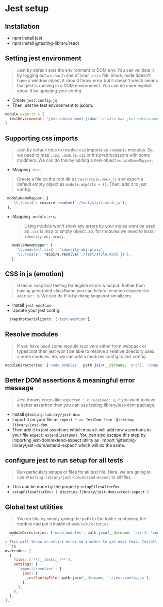 # Jest setup

## Installation
- npm install jest
- npm install @testing-library/react

## Setting jest environment
> Jest by default sets the environment to DOM env. You can validate it by logging out `window` in one of your `tests` file. Since, node doesn't have a window object it should throw error but it doesn't which means that jest is running in a DOM environment. You can be more explicit about it by updating your config.
- Create `jest.config.js`
- Then, set the test environment to jsdom. 
```js
module.exports = {
  testEnvironment: 'jest-environment-jsdom' // also has jest-environment-node
}
  ```
 
 ## Supporting css imports
 > Jest by default tries to resolve css imports as `commonjs` modules. So, we need to map `.css`, `.module.css` or it's preprocessors with some modifiers. We can do this by adding a new object `moduleNameMapper`.
   - Mapping `.css`.
   > Create a file on the root dir as `test/style.mock.js` and export a default empty object as `module.exports = {}`. Then, add it to jest config.
 ```js
  moduleNameMapper: {      
    '\\.(css)$': require.resolve('./test/style.mock.js'),
  },
 ```
  - Mapping `.module.css`.
    > Using module won't show any errors by your styles wont be used as `.css` is map to empty object. so, for modules we need to install `identity-obj-proxy`.
 ```js
    moduleNameMapper: {
      '\\.module\\.css$': 'identity-obj-proxy',
      '\\.(css)$': require.resolve('./test/style.mock.js'),
    },
  ```
  
  ## CSS in js (emotion)
  > Used in snapshot testing for legible errors & output. Rather than having generated className you can helpful emotion classes like `emotion: 0`. We can do this by doing snapshot serializers. 
  - Install `jest-emotion`
  - Update your jest config:
  ```js
    snapshotSerializers: ['jest-emotion'],
  ```
  
  ## Resolve modules
  > If you have used some module resolvers either from webpack or typescript then jest won't be able to resolve a relative directory used a node modules. So, we can add a modules config to jest config.
  ```js
  moduleDirectories: ['node_modules', path.join(__dirname, 'src'), 'components'],
  ```
  
  ## Better DOM assertions & meaningful error message
  > Jest throws errors like `expected : x received: y`, if you want to have a better assertion then you can use testing library/jest-dom package.
  - Install `@testing-library/jest-dom `
  - Import it on your file as `import * as JestDom from '@testing-library/jest-dom`.
  - Then add it to jest assetions which mean it will add new assertions to your file `expect.extend(JestDom)`. You can also escape this step by importing jest-dom/extend-expect utility as `import '@testing-library/jest=dom/extend-expect' which will do the same. 
  
  ## configure jest to run setup for all tests
  > Run particulars setups or files for all test file. Here, we are going to use `@testing-library/jest-dom/extend-expect` to all files.
  - This can be done by the property `setupFilesAfterEnv`.
  - ```setupFilesAfterEnv: ['@testing-library/jest-dom/extend-expect']```
  
  ## Global test utilities
  > You do this by simply giving the path to the folder containing the module nad put it inside of `moduleDirectories`. 
  ```js
    moduleDirectories: ['node_modules', path.join(__dirname, 'src'), 'components', 'testUtilsFolder'],
    ```
  > This will throw an eslint error so inorder to get over that. Install `eslint-import-resolver-jest` and update your `eslintrc`.
  ```js
  overrides: [    
    {
      files: ['**/__tests__/**'],
      settings: {
        'import/resolver': {
          jest: {
            jestConfigFile: path.join(__dirname, './jest.config.js'),
          },
        },
      },
    },
  ],
  ```
  
  
